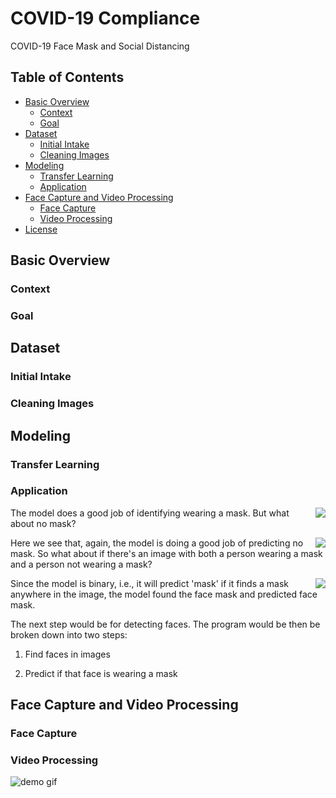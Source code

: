 # COVID-19 Compliance
COVID-19 Face Mask and Social Distancing

## Table of Contents

- [Basic Overview](#basic-overview)
  - [Context](#context)
  - [Goal](#goal)
- [Dataset](#dataset)
  - [Initial Intake](#initial-intake)
  - [Cleaning Images](#cleaning-images)
- [Modeling](#modeling)
  - [Transfer Learning](#transfer-learning)
  - [Application](#application)
- [Face Capture and Video Processing](#face-capture-and-video-processing)
  - [Face Capture](#face-capture)
  - [Video Processing](#video-processing)
- [License](#license)

## Basic Overview

### Context

### Goal

## Dataset

### Initial Intake

### Cleaning Images

## Modeling

### Transfer Learning

### Application

<img align="right" src="https://github.com/tylerjwoods/covid19_compliance/blob/master/predicted_images/first_tyler.jpg">

The model does a good job of identifying wearing a mask. But what about no mask?

<img align="right" src="https://github.com/tylerjwoods/covid19_compliance/blob/master/predicted_images/first_no_mask_tyler.jpg">

Here we see that, again, the model is doing a good job of predicting no mask. So what about if there's an image with both a person wearing a mask and a person not wearing a mask?

<img align="right" src="https://github.com/tylerjwoods/covid19_compliance/blob/master/predicted_images/first_tyler_malia.jpg">

Since the model is binary, i.e., it will predict 'mask' if it finds a mask anywhere in the image, the model found the face mask and predicted face mask. 

The next step would be for detecting faces. The program would be then be broken down into two steps:

1. Find faces in images

2. Predict if that face is wearing a mask

## Face Capture and Video Processing

### Face Capture

### Video Processing

![demo gif](https://github.com/tylerjwoods/covid19_compliance/blob/master/demo/tyler1.gif)
